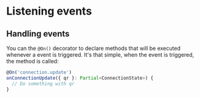 # Listening events

## Handling events
You can the `@On()` decorator to declare methods that will be executed whenever a event is triggered. It's that simple, when the event is triggered, the method is called:

```ts
@On('connection.update')
onConnectionUpdate({ qr }: Partial<ConnectionState>) {
  // Do something with qr
}
```
